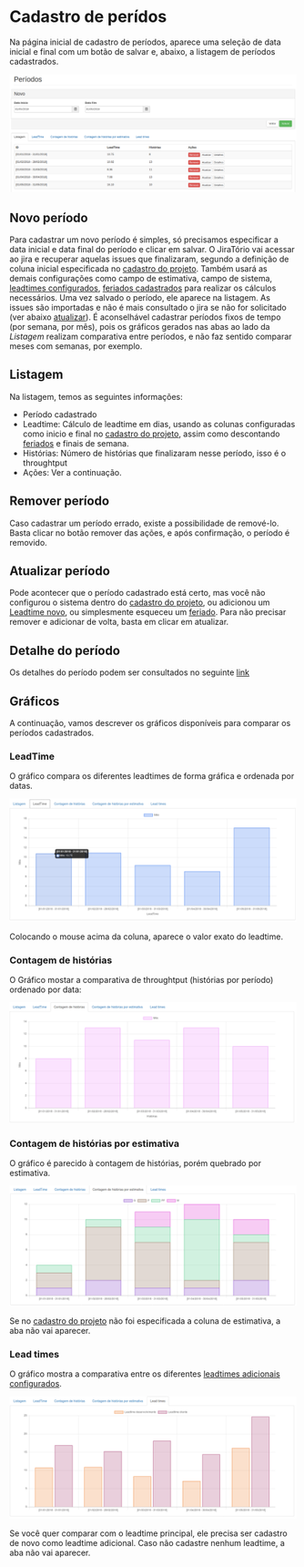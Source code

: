 # Cadastro de perídos

Na página inicial de cadastro de períodos, aparece uma seleção de data inicial e final com um botão de salvar e, abaixo, a listagem de períodos cadastrados.

![Listagem de periodos](/images/jiratorio-periodos-listagem.png)

## Novo período
Para cadastrar um novo período é simples, só precisamos especificar a data inicial e data final do período e clicar em salvar. O JiraTório vai acessar ao jira e recuperar aquelas issues que finalizaram, segundo a definição de coluna inicial especificada no [cadastro do projeto](/startConfig.html#novo-projeto). Também usará as demais configurações como campo de estimativa, campo de sistema, [leadtimes configurados](/cadastroProjetos.html#configuraes-de-lead-time), [feriados cadastrados](/cadastroProjetos.html#feriados) para realizar os cálculos necessários. Uma vez salvado o período, ele aparece na listagem. As issues são importadas e não é mais consultado o jira se não for solicitado (ver abaixo [atualizar](/cadastroPeriodos.html#atualizar-perodo)). 
É aconselhável cadastrar períodos fixos de tempo (por semana, por mês), pois os gráficos gerados nas abas ao lado da _Listagem_ realizam comparativa entre períodos, e não faz sentido comparar meses com semanas, por exemplo.

## Listagem
Na listagem, temos as seguintes informações:
- Período cadastrado
- Leadtime: Cálculo de leadtime em dias, usando as colunas configuradas como inicio e final no [cadastro do projeto](/startConfig.html#novo-projeto), assim como descontando [feriados](/cadastroProjetos.html#feriados) e finais de semana.
- Histórias: Número de histórias que finalizaram nesse período, isso é o throughtput
- Ações: Ver a continuação.

## Remover período
Caso cadastrar um período errado, existe a possibilidade de remové-lo. Basta clicar no botão remover das ações, e após confirmação, o período é removido.

## Atualizar período
Pode acontecer que o período cadastrado está certo, mas você não configurou o sistema dentro do [cadastro do projeto](/startConfig.html#novo-projeto), ou adicionou um [Leadtime novo](/cadastroProjetos.html#configuraes-de-lead-time), ou simplesmente esqueceu um [feriado](/cadastroProjetos.html#feriados). Para não precisar remover e adicionar de volta, basta em clicar em atualizar.

## Detalhe do período
Os detalhes do período podem ser consultados no seguinte [link](/detalhesPeriodo.html)

## Gráficos
A continuação, vamos descrever os gráficos disponíveis para comparar os períodos cadastrados.

### LeadTime
O gráfico compara os diferentes leadtimes de forma gráfica e ordenada por datas.

![Periodos-leadtime](/images/jiratorio-periodos-leadtime.png)

Colocando o mouse acima da coluna, aparece o valor exato do leadtime.

### Contagem de histórias
O Gráfico mostar a comparativa de throughtput (histórias por período) ordenado por data:

![Periodos-historias](/images/jiratorio-periodos-historias.png)

### Contagem de histórias por estimativa
O gráfico é parecido à contagem de histórias, porém quebrado por estimativa.

![Periodos-estimativa](/images/jiratorio-periodos-estimativa.png)

Se no [cadastro do projeto](/startConfig.html#novo-projeto) não foi especificada a coluna de estimativa, a aba não vai aparecer.

### Lead times
O gráfico mostra a comparativa entre os diferentes [leadtimes adicionais configurados](/cadastroProjetos.html#configuraes-de-lead-time). 

![Periodos-comparativa](/images/jiratorio-periodos-comparativa.png)
 
Se você quer comparar com o leadtime principal, ele precisa ser cadastro de novo como leadtime adicional. Caso não cadastre nenhum leadtime, a aba não vai aparecer.
